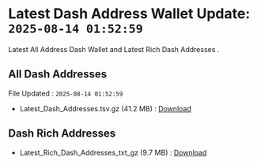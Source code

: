 # Latest Dash Address Wallet Update: `2025-08-14 01:52:59`

Latest All Address Dash Wallet and Latest Rich Dash Addresses .

## All Dash Addresses

File Updated : `2025-08-14 01:52:59`

- Latest_Dash_Addresses.tsv.gz (41.2 MB) : [Download](https://github.com/Pymmdrza/Rich-Address-Wallet/releases/tag/Dash)

## Dash Rich Addresses

- Latest_Rich_Dash_Addresses_txt_gz (9.7 MB) : [Download](https://github.com/Pymmdrza/Rich-Address-Wallet/releases/tag/Dash)
